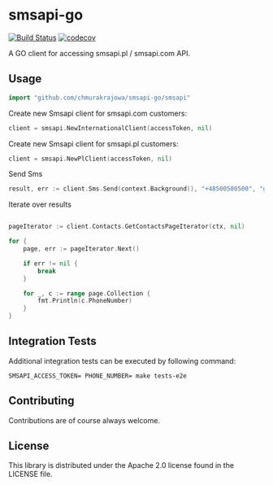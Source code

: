 # smsapi-go #

[![Build Status](https://travis-ci.org/smsapi/smsapi-go.svg?branch=master)](https://travis-ci.org/smsapi/smsapi-go)
[![codecov](https://codecov.io/gh/smsapi/smsapi-go/branch/master/graph/badge.svg)](https://codecov.io/gh/smsapi/smsapi-go)

A GO client for accessing smsapi.pl / smsapi.com API.

## Usage  ##
```go
import "github.com/chmurakrajowa/smsapi-go/smsapi"
```

Create new Smsapi client for smsapi.com customers:

```go
client = smsapi.NewInternationalClient(accessToken, nil)
```

Create new Smsapi client for smsapi.pl customers:
```go
client = smsapi.NewPlClient(accessToken, nil)	
```

Send Sms
```go
result, err := client.Sms.Send(context.Background(), "+48500500500", "go", "")
```

Iterate over results
```go

pageIterator := client.Contacts.GetContactsPageIterator(ctx, nil)

for {
    page, err := pageIterator.Next()

    if err != nil {
        break
    }

    for _, c := range page.Collection {
        fmt.Println(c.PhoneNumber)
    }
}
```

## Integration Tests ##

Additional integration tests can be executed by following command:

    SMSAPI_ACCESS_TOKEN= PHONE_NUMBER= make tests-e2e

## Contributing ##

Contributions are of course always welcome.

## License

This library is distributed under the Apache 2.0 license found in the LICENSE file.
